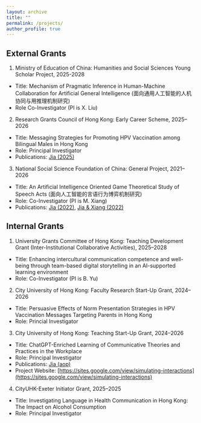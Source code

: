 ```yaml
---
layout: archive
title: ""
permalink: /projects/
author_profile: true
---
```


External Grants
-----
1. Ministry of Education of China: Humanities and Social Sciences Young Scholar Project, 2025-2028
  * Title: Mechanism of Pragmatic Inference in Human-Machine Collaboration for Artificial General Intelligence (面向通用人工智能的人机协同与用推理机制研究)
  * Role Co-Investigator (PI is X. Liu)
    
2. Research Grants Council of Hong Kong: Early Career Scheme, 2025–2026
  * Title: Messaging Strategies for Promoting HPV Vaccination among Bilingual Males in Hong Kong
  * Role: Principal Investigator
  * Publications: [Jia (2025)](https://jamesmianjia.github.io/files/Jia_2025_HV&I.pdf) 

3. National Social Science Foundation of China: General Project, 2021–2026
  * Title: An Artificial Intelligence Oriented Game Theoretical Study of Speech Acts (面向人工智能的言语行为博弈机制研究)
  * Role: Co-Investigator (PI is M. Xiang)
  * Publications: [Jia (2022)](https://jamesmianjia.github.io/files/Jia_2022_JoP.pdf), [Jia & Xiang (2022)](https://jamesmianjia.github.io/files/Jia_Xiang_2022_FLC.pdf)



Internal Grants
-----
1. University Grants Committee of Hong Kong: Teaching Development Grant (Inter-Institutional Collaborative Activities), 2025–2028
  * Title: Enhancing intercultural communication competence and well-being through team-based digital storytelling in an AI-supported learning environment
  * Role: Co-Investigator (PI is B. Yu)

2. City University of Hong Kong: Faculty Research Start-Up Grant, 2024–2026
  * Title: Persuasive Effects of Norm Presentation Strategies in HPV Vaccination Messages Targeting Parents in Hong Kong
  * Role: Princial Investigator

3. City University of Hong Kong: Teaching Start-Up Grant, 2024–2026
  * Title: ChatGPT-Enriched Learning of Communicative Theories and Practices in the Workplace
  * Role: Principal Investigator
  * Publications: [Jia (aop)](https://jamesmianjia.github.io/files/Jia_2025_CT.pdf)
  * Project Website: [https://sites.google.com/view/simulating-interactions](https://sites.google.com/view/simulating-interactions)
    
4. CityUHK-Exeter Initiator Grant, 2025–2025
  * Title: Investigating Language in Health Communication in Hong Kong: The Impact on Alcohol Consumption
  * Role: Principal Investigator
